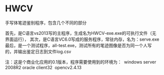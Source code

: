 # HWCV
手写体笔迹鉴别程序，包含几个不同的部分

首先，是C语言vs2013写的主程序，生成名为HWCV-exe.exe的可执行文件（无界面运行），
其次，是C语言VC6.0写成的服务程序，常驻内存，名为：serve.exe
最后，是一个测试程序，all-test.exe，测试所有的笔迹图像是否为同一个人写的，并输出鉴定日志到文件log.csv

注：这是个商业化应用的0.1版本，程序需要使用到的环境为：
  windows server 2008R2
  oracle client32
  opencv2.4.13
